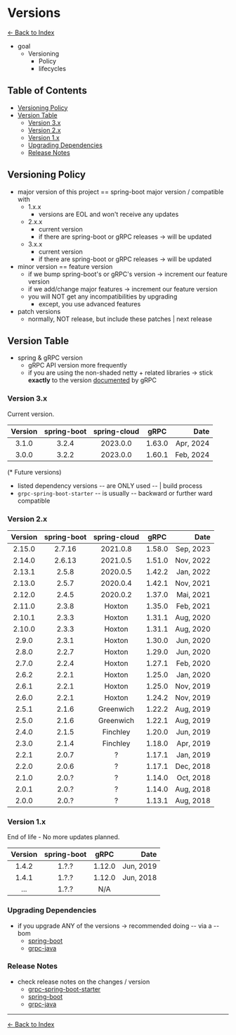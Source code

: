 # Versions

[<- Back to Index](index.md)

* goal
  * Versioning 
    * Policy
    * lifecycles

## Table of Contents <!-- omit in toc -->

- [Versioning Policy](#versioning-policy)
- [Version Table](#version-table)
  - [Version 3.x](#version-3x)
  - [Version 2.x](#version-2x)
  - [Version 1.x](#version-1x)
  - [Upgrading Dependencies](#upgrading-dependencies)
  - [Release Notes](#release-notes)

## Versioning Policy

* major version of this project == spring-boot major version / compatible with
  * 1.x.x
    * versions are EOL and won't receive any updates
  * 2.x.x
    * current version
    * if there are spring-boot or gRPC releases -> will be updated
  * 3.x.x
    * current version
    * if there are spring-boot or gRPC releases -> will be updated
* minor version == feature version
  * if we bump spring-boot's or gRPC's version -> increment our feature version
  * if we add/change major features -> increment our feature version
  * you will NOT get any incompatibilities by upgrading
    * except, you use advanced features
* patch versions
  * normally, NOT release, but include these patches | next release

## Version Table

* spring & gRPC version
  * gRPC API version more frequently
  * if you are using the non-shaded netty + related libraries -> stick **exactly** to the version [documented](https://github.com/grpc/grpc-java/blob/master/SECURITY.md#netty) by gRPC

### Version 3.x

Current version.

| Version | spring-boot | spring-cloud |  gRPC  |      Date |
|:-------:|:-----------:|:------------:|:------:|----------:|
|  3.1.0  |    3.2.4    |   2023.0.0   | 1.63.0 | Apr, 2024 |
|  3.0.0  |    3.2.2    |   2023.0.0   | 1.60.1 | Feb, 2024 |

(\* Future versions)

* listed dependency versions -- are ONLY used -- | build process
* `grpc-spring-boot-starter` -- is usually -- backward or further ward compatible

### Version 2.x

| Version | spring-boot | spring-cloud |  gRPC  |      Date |
|:-------:|:-----------:| :----------: |:------:|----------:|
| 2.15.0  |   2.7.16    |   2021.0.8   | 1.58.0 | Sep, 2023 |
| 2.14.0  |   2.6.13    |   2021.0.5   | 1.51.0 | Nov, 2022 |
| 2.13.1  |    2.5.8    |   2020.0.5   | 1.42.2 | Jan, 2022 |
| 2.13.0  |    2.5.7    |   2020.0.4   | 1.42.1 | Nov, 2021 |
| 2.12.0  |    2.4.5    |   2020.0.2   | 1.37.0 | Mai, 2021 |
| 2.11.0  |    2.3.8    |    Hoxton    | 1.35.0 | Feb, 2021 |
| 2.10.1  |    2.3.3    |    Hoxton    | 1.31.1 | Aug, 2020 |
| 2.10.0  |    2.3.3    |    Hoxton    | 1.31.1 | Aug, 2020 |
|  2.9.0  |    2.3.1    |    Hoxton    | 1.30.0 | Jun, 2020 |
|  2.8.0  |    2.2.7    |    Hoxton    | 1.29.0 | Jun, 2020 |
|  2.7.0  |    2.2.4    |    Hoxton    | 1.27.1 | Feb, 2020 |
|  2.6.2  |    2.2.1    |    Hoxton    | 1.25.0 | Jan, 2020 |
|  2.6.1  |    2.2.1    |    Hoxton    | 1.25.0 | Nov, 2019 |
|  2.6.0  |    2.2.1    |    Hoxton    | 1.24.2 | Nov, 2019 |
|  2.5.1  |    2.1.6    |  Greenwich   | 1.22.2 | Aug, 2019 |
|  2.5.0  |    2.1.6    |  Greenwich   | 1.22.1 | Aug, 2019 |
|  2.4.0  |    2.1.5    |   Finchley   | 1.20.0 | Jun, 2019 |
|  2.3.0  |    2.1.4    |   Finchley   | 1.18.0 | Apr, 2019 |
|  2.2.1  |    2.0.7    |      ?       | 1.17.1 | Jan, 2019 |
|  2.2.0  |    2.0.6    |      ?       | 1.17.1 | Dec, 2018 |
|  2.1.0  |    2.0.?    |      ?       | 1.14.0 | Oct, 2018 |
|  2.0.1  |    2.0.?    |      ?       | 1.14.0 | Aug, 2018 |
|  2.0.0  |    2.0.?    |      ?       | 1.13.1 | Aug, 2018 |

### Version 1.x

End of life - No more updates planned.

| Version | spring-boot |  gRPC  |      Date |
| :-----: | :---------: | :----: | --------: |
|  1.4.2  |    1.?.?    | 1.12.0 | Jun, 2019 |
|  1.4.1  |    1.?.?    | 1.12.0 | Jun, 2018 |
|   ...   |    1.?.?    |  N/A   |

### Upgrading Dependencies

* if you upgrade ANY of the versions -> recommended doing -- via a -- bom
  * [spring-boot](https://mvnrepository.com/artifact/org.springframework.boot/spring-boot-starter-parent)
  * [grpc-java](https://mvnrepository.com/artifact/io.grpc/grpc-bom)

### Release Notes

* check release notes on the changes / version
  * [grpc-spring-boot-starter](https://github.com/grpc-ecosystem/grpc-spring/releases)
  * [spring-boot](https://github.com/spring-projects/spring-boot/releases)
  * [grpc-java](https://github.com/grpc/grpc-java/releases)

---

[<- Back to Index](index.md)
